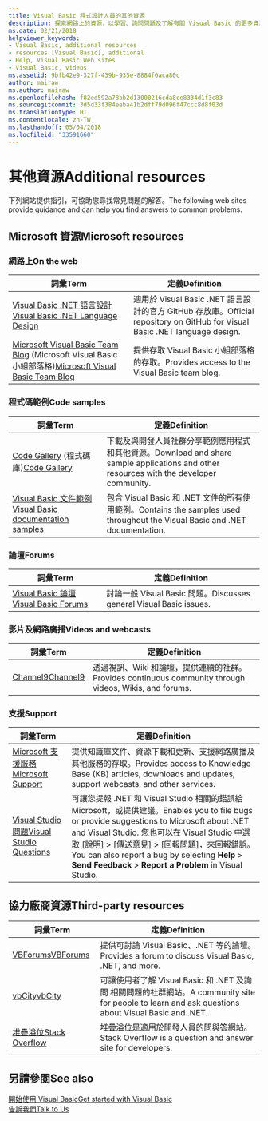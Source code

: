 ```yaml
---
title: Visual Basic 程式設計人員的其他資源
description: 探索網路上的資源，以學習、詢問問題及了解有關 Visual Basic 的更多資訊。
ms.date: 02/21/2018
helpviewer_keywords:
- Visual Basic, additional resources
- resources [Visual Basic], additional
- Help, Visual Basic Web sites
- Visual Basic, videos
ms.assetid: 9bfb42e9-327f-439b-935e-8884f6aca80c
author: mairaw
ms.author: mairaw
ms.openlocfilehash: f82ed592a78bb2d13000216cda8ce8334d1f3c83
ms.sourcegitcommit: 3d5d33f384eeba41b2dff79d096f47ccc8d8f03d
ms.translationtype: HT
ms.contentlocale: zh-TW
ms.lasthandoff: 05/04/2018
ms.locfileid: "33591660"
---
```

# <a name="additional-resources"></a><span data-ttu-id="e6bd8-103">其他資源</span><span class="sxs-lookup"><span data-stu-id="e6bd8-103">Additional resources</span></span>

<span data-ttu-id="e6bd8-104">下列網站提供指引，可協助您尋找常見問題的解答。</span><span class="sxs-lookup"><span data-stu-id="e6bd8-104">The following web sites provide guidance and can help you find answers to common problems.</span></span>

## <a name="microsoft-resources"></a><span data-ttu-id="e6bd8-105">Microsoft 資源</span><span class="sxs-lookup"><span data-stu-id="e6bd8-105">Microsoft resources</span></span>

### <a name="on-the-web"></a><span data-ttu-id="e6bd8-106">網路上</span><span class="sxs-lookup"><span data-stu-id="e6bd8-106">On the web</span></span>

|<span data-ttu-id="e6bd8-107">詞彙</span><span class="sxs-lookup"><span data-stu-id="e6bd8-107">Term</span></span>|<span data-ttu-id="e6bd8-108">定義</span><span class="sxs-lookup"><span data-stu-id="e6bd8-108">Definition</span></span>|
|----------|----------------|
|[<span data-ttu-id="e6bd8-109">Visual Basic .NET 語言設計</span><span class="sxs-lookup"><span data-stu-id="e6bd8-109">Visual Basic .NET Language Design</span></span>](https://github.com/dotnet/vblang)|<span data-ttu-id="e6bd8-110">適用於 Visual Basic .NET 語言設計的官方 GitHub 存放庫。</span><span class="sxs-lookup"><span data-stu-id="e6bd8-110">Official repository on GitHub for Visual Basic .NET language design.</span></span>|
|<span data-ttu-id="e6bd8-111">[Microsoft Visual Basic Team Blog](https://blogs.msdn.microsoft.com/vbteam/) (Microsoft Visual Basic 小組部落格)</span><span class="sxs-lookup"><span data-stu-id="e6bd8-111">[Microsoft Visual Basic Team Blog](https://blogs.msdn.microsoft.com/vbteam/)</span></span>|<span data-ttu-id="e6bd8-112">提供存取 Visual Basic 小組部落格的存取。</span><span class="sxs-lookup"><span data-stu-id="e6bd8-112">Provides access to the Visual Basic team blog.</span></span>|

### <a name="code-samples"></a><span data-ttu-id="e6bd8-113">程式碼範例</span><span class="sxs-lookup"><span data-stu-id="e6bd8-113">Code samples</span></span>

|<span data-ttu-id="e6bd8-114">詞彙</span><span class="sxs-lookup"><span data-stu-id="e6bd8-114">Term</span></span>|<span data-ttu-id="e6bd8-115">定義</span><span class="sxs-lookup"><span data-stu-id="e6bd8-115">Definition</span></span>|
|----------|----------------|
|<span data-ttu-id="e6bd8-116">[Code Gallery](https://code.msdn.microsoft.com/site/search?f%5B0%5D.Type=ProgrammingLanguage&f%5B0%5D.Value=VB&f%5B0%5D.Text=VB.NET) (程式碼庫)</span><span class="sxs-lookup"><span data-stu-id="e6bd8-116">[Code Gallery](https://code.msdn.microsoft.com/site/search?f%5B0%5D.Type=ProgrammingLanguage&f%5B0%5D.Value=VB&f%5B0%5D.Text=VB.NET)</span></span>|<span data-ttu-id="e6bd8-117">下載及與開發人員社群分享範例應用程式和其他資源。</span><span class="sxs-lookup"><span data-stu-id="e6bd8-117">Download and share sample applications and other resources with the developer community.</span></span>|
|[<span data-ttu-id="e6bd8-118">Visual Basic 文件範例</span><span class="sxs-lookup"><span data-stu-id="e6bd8-118">Visual Basic documentation samples</span></span>](https://github.com/dotnet/samples/tree/master/snippets/visualbasic)|<span data-ttu-id="e6bd8-119">包含 Visual Basic 和 .NET 文件的所有使用範例。</span><span class="sxs-lookup"><span data-stu-id="e6bd8-119">Contains the samples used throughout the Visual Basic and .NET documentation.</span></span>|

### <a name="forums"></a><span data-ttu-id="e6bd8-120">論壇</span><span class="sxs-lookup"><span data-stu-id="e6bd8-120">Forums</span></span>

|<span data-ttu-id="e6bd8-121">詞彙</span><span class="sxs-lookup"><span data-stu-id="e6bd8-121">Term</span></span>|<span data-ttu-id="e6bd8-122">定義</span><span class="sxs-lookup"><span data-stu-id="e6bd8-122">Definition</span></span>|
|----------|----------------|
|[<span data-ttu-id="e6bd8-123">Visual Basic 論壇</span><span class="sxs-lookup"><span data-stu-id="e6bd8-123">Visual Basic Forums</span></span>](https://social.msdn.microsoft.com/Forums/vstudio/en-US/home?forum=vbgeneral)|<span data-ttu-id="e6bd8-124">討論一般 Visual Basic 問題。</span><span class="sxs-lookup"><span data-stu-id="e6bd8-124">Discusses general Visual Basic issues.</span></span>|

### <a name="videos-and-webcasts"></a><span data-ttu-id="e6bd8-125">影片及網路廣播</span><span class="sxs-lookup"><span data-stu-id="e6bd8-125">Videos and webcasts</span></span>

|<span data-ttu-id="e6bd8-126">詞彙</span><span class="sxs-lookup"><span data-stu-id="e6bd8-126">Term</span></span>|<span data-ttu-id="e6bd8-127">定義</span><span class="sxs-lookup"><span data-stu-id="e6bd8-127">Definition</span></span>|
|----------|----------------|
|[<span data-ttu-id="e6bd8-128">Channel9</span><span class="sxs-lookup"><span data-stu-id="e6bd8-128">Channel9</span></span>](https://channel9.msdn.com/)|<span data-ttu-id="e6bd8-129">透過視訊、Wiki 和論壇，提供連續的社群。</span><span class="sxs-lookup"><span data-stu-id="e6bd8-129">Provides continuous community through videos, Wikis, and forums.</span></span>|

### <a name="support"></a><span data-ttu-id="e6bd8-130">支援</span><span class="sxs-lookup"><span data-stu-id="e6bd8-130">Support</span></span>

|<span data-ttu-id="e6bd8-131">詞彙</span><span class="sxs-lookup"><span data-stu-id="e6bd8-131">Term</span></span>|<span data-ttu-id="e6bd8-132">定義</span><span class="sxs-lookup"><span data-stu-id="e6bd8-132">Definition</span></span>|
|----------|----------------|
|[<span data-ttu-id="e6bd8-133">Microsoft 支援服務</span><span class="sxs-lookup"><span data-stu-id="e6bd8-133">Microsoft Support</span></span>](https://support.microsoft.com)|<span data-ttu-id="e6bd8-134">提供知識庫文件、資源下載和更新、支援網路廣播及其他服務的存取。</span><span class="sxs-lookup"><span data-stu-id="e6bd8-134">Provides access to Knowledge Base (KB) articles, downloads and updates, support webcasts, and other services.</span></span>|
|[<span data-ttu-id="e6bd8-135">Visual Studio 問題</span><span class="sxs-lookup"><span data-stu-id="e6bd8-135">Visual Studio Questions</span></span>](https://developercommunity.visualstudio.com)|<span data-ttu-id="e6bd8-136">可讓您提報 .NET 和 Visual Studio 相關的錯誤給 Microsoft，或提供建議。</span><span class="sxs-lookup"><span data-stu-id="e6bd8-136">Enables you to file bugs or provide suggestions to Microsoft about .NET and Visual Studio.</span></span> <span data-ttu-id="e6bd8-137">您也可以在 Visual Studio 中選取 [說明] > [傳送意見] > [回報問題]，來回報錯誤。</span><span class="sxs-lookup"><span data-stu-id="e6bd8-137">You can also report a bug by selecting **Help** > **Send Feedback** > **Report a Problem** in Visual Studio.</span></span>|

## <a name="third-party-resources"></a><span data-ttu-id="e6bd8-138">協力廠商資源</span><span class="sxs-lookup"><span data-stu-id="e6bd8-138">Third-party resources</span></span>

|<span data-ttu-id="e6bd8-139">詞彙</span><span class="sxs-lookup"><span data-stu-id="e6bd8-139">Term</span></span>|<span data-ttu-id="e6bd8-140">定義</span><span class="sxs-lookup"><span data-stu-id="e6bd8-140">Definition</span></span>|
|----------|----------------|
|[<span data-ttu-id="e6bd8-141">VBForums</span><span class="sxs-lookup"><span data-stu-id="e6bd8-141">VBForums</span></span>](http://www.vbforums.com/)|<span data-ttu-id="e6bd8-142">提供可討論 Visual Basic、.NET 等的論壇。</span><span class="sxs-lookup"><span data-stu-id="e6bd8-142">Provides a forum to discuss Visual Basic, .NET, and more.</span></span>|
|[<span data-ttu-id="e6bd8-143">vbCity</span><span class="sxs-lookup"><span data-stu-id="e6bd8-143">vbCity</span></span>](http://vbcity.com/)|<span data-ttu-id="e6bd8-144">可讓使用者了解 Visual Basic 和 .NET 及詢問 相關問題的社群網站。</span><span class="sxs-lookup"><span data-stu-id="e6bd8-144">A community site for people to learn and ask questions about Visual Basic and .NET.</span></span>|
|[<span data-ttu-id="e6bd8-145">堆疊溢位</span><span class="sxs-lookup"><span data-stu-id="e6bd8-145">Stack Overflow</span></span>](https://stackoverflow.com/questions/tagged/vb.net)|<span data-ttu-id="e6bd8-146">堆疊溢位是適用於開發人員的問與答網站。</span><span class="sxs-lookup"><span data-stu-id="e6bd8-146">Stack Overflow is a question and answer site for developers.</span></span>|

## <a name="see-also"></a><span data-ttu-id="e6bd8-147">另請參閱</span><span class="sxs-lookup"><span data-stu-id="e6bd8-147">See also</span></span>

[<span data-ttu-id="e6bd8-148">開始使用 Visual Basic</span><span class="sxs-lookup"><span data-stu-id="e6bd8-148">Get started with Visual Basic</span></span>](../../visual-basic/getting-started/index.md)  
[<span data-ttu-id="e6bd8-149">告訴我們</span><span class="sxs-lookup"><span data-stu-id="e6bd8-149">Talk to Us</span></span>](/visualstudio/ide/talk-to-us)  
